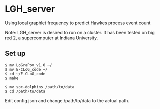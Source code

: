 # LGH_server
Using local graphlet frequency to predict Hawkes process event count

Note: LGH_server is desired to run on a cluster. It has been tested on big red 2, a supercomputer at Indiana University. 

## Set up
```
$ mv LoGraPov_v1.0 ~/
$ mv E-CLoG_code ~/
$ cd ~/E-CLoG_code
$ make
```
```
$ mv soc-dolphins /path/to/data
$ cd /path/to/data
```
Edit config.json and change /path/to/data to the actual path. 

